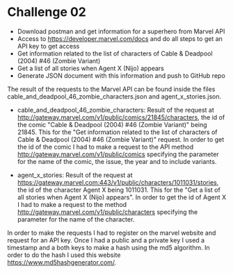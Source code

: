 # Challenge 02

* Download postman and get information for a superhero from Marvel API
* Access to https://developer.marvel.com/docs and do all steps to get an API key to get access
* Get information related to the list of characters of Cable & Deadpool (2004) #46 (Zombie Variant)
* Get a list of all stories when Agent X (Nijo) appears
* Generate JSON document with this information and push to GitHub repo

The result of the requests to the Marvel API can be found inside the files cable_and_deadpool_46_zombie_characters.json and agent_x_stories.json.

* cable_and_deadpool_46_zombie_characters: Result of the request at http://gateway.marvel.com/v1/public/comics/21845/characters, the id of the comic "Cable & Deadpool (2004) #46 (Zombie Variant)" being 21845. This for the "Get information related to the list of characters of Cable & Deadpool (2004) #46 (Zombie Variant)" request. In order to get the id of the comic I had to make a request to the API method http://gateway.marvel.com/v1/public/comics specifying the parameter for the name of the comic, the issue, the year and to include variants.

* agent_x_stories: Result of the request at https://gateway.marvel.com:443/v1/public/characters/1011031/stories, the id of the character Agent X being 1011031. This for the "Get a list of all stories when Agent X (Nijo) appears". In order to get the id of Agent X I had to make a request to the method http://gateway.marvel.com/v1/public/characters specifying the parameter for the name of the character.

In order to make the requests I had to register on the marvel website and request for an API key. Once I had a public and a private key I used a timestamp and a both keys to make a hash using the md5 algorithm. In order to do the hash I used this website https://www.md5hashgenerator.com/.